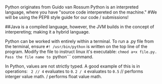 Python originates from Guido van Rossum
Python is an interpreted language, where you have "source code interpereted on the machine."
#We will be using the PEP8 style guide for our code / submissions!

##Java is a compiled language, however, the JVM builds in the concept of interpereting; making it a hybrid language.

Python can be worked with entirely within a terminal.
  To run a .py file from the terminal, ensure  ```#! /usr/bin/python``` is written on the top line of the program. Modify the file to instruct linux it's executable: ```chmod a+x file.py.  Pass the file name to ```python``` command.

In Python, values are not strictly typed. A good example of this is in operations:
``` 2 // 4``` evaluates to ```0```. ```2 / 4``` evaluates to ```0.5```
    // performs interger value math.     / performs float value math. 


